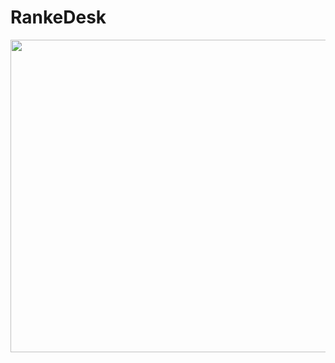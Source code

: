 # RankeDesk

<p align="center">
  <img width="800" height="500" src="https://i.e-z.host/krcfsw0s.png">
